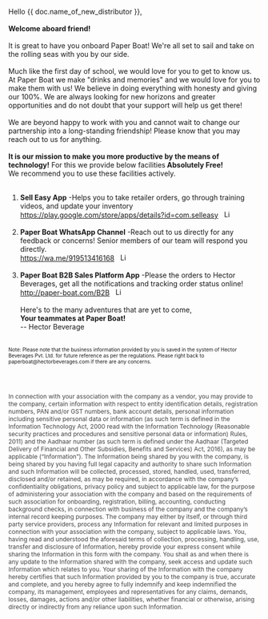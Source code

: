 Hello {{  doc.name_of_new_distributor  }}, <br><br>
<b>Welcome aboard friend!</b>
<br><br>
It is great to have you onboard Paper Boat! We're all set to sail and take on the rolling seas with you by our side.
<br><br>
Much like the first day of school, we would love for you to get to know us. At Paper Boat we make "drinks and memories" and we would love for you to make them with us! We believe in doing everything with honesty and giving our 100%. We are always looking for new horizons and greater opportunities and do not doubt that your support will help us get there! 
<br><br>
We are beyond happy to work with you and cannot wait to change our partnership into a long-standing friendship! Please know that you may reach out to us for anything.
<br><br>
<b>It is our mission to make you more productive by the means of technology!</b> For this we
provide below facilities<b> Absolutely Free!</b><br>
We recommend you to use these facilities actively.<br><br>
1. <b>Sell Easy App</b> -Helps you to take retailer orders, go through training videos, and update
your inventory<br>
<a href ="https://play.google.com/store/apps/details?id=com.selleasy">https://play.google.com/store/apps/details?id=com.selleasy</a> &nbsp; <a href="https://play.google.com/store/apps/details?id=com.selleasy">
         <img alt="Link" src="https://helios-i.mashable.com/imagery/articles/04EZglaVzAW19V6FIiDD3TA/images-1.fit_lim.size_376x.png"
         width="15" height="15">
      </a><br><br>
2. <b>Paper Boat WhatsApp Channel</b> -Reach out to us directly for any feedback or concerns!
Senior members of our team will respond you directly.<br>
<a href ="https://wa.me/919513416168">https://wa.me/919513416168</a> &nbsp; <a href="https://wa.me/919513416168">
         <img alt="Link" src="https://upload.wikimedia.org/wikipedia/commons/thumb/6/6b/WhatsApp.svg/479px-WhatsApp.svg.png"
         width="15" height="15">
      </a>
<br><br>
3. <b>Paper Boat B2B Sales Platform App</b> -Please the orders to Hector Beverages, get all the
notifications and tracking order status online!<br>
<a href ="http://paper-boat.com/B2B">http://paper-boat.com/B2B</a> &nbsp; <a href="http://paper-boat.com/B2B">
         <img alt="Link" src="https://helios-i.mashable.com/imagery/articles/04EZglaVzAW19V6FIiDD3TA/images-1.fit_lim.size_376x.png"
         width="15" height="15">
      </a>
<br><br>
Here's to the many adventures that are yet to come,<br>
<b>Your teammates at Paper Boat!</b> <br>
-- Hector Beverage<br><br>
<p style = "font-size:10px">Note: Please note that the business information provided by you is saved in the system of Hector Beverages Pvt. Ltd. for
future reference as per the regulations. Please right back to paperboat@hectorbeverages.com if there are any concerns.</p>
<br><br>
<p style="color:#424242;font-size:12px">In connection with your association with the company as a vendor, you may provide to the company, certain information with respect to entity identification details, registration numbers, PAN and/or GST numbers, bank account details, personal information including sensitive personal data or information (as such term is defined in the Information Technology Act, 2000 read with the Information Technology (Reasonable security practices and procedures and sensitive personal data or information) Rules, 2011) and the Aadhaar number (as such term is defined under the Aadhaar (Targeted Delivery of Financial and Other Subsidies, Benefits and Services) Act, 2016), as may be applicable (“Information”). The Information being shared by you with the company, is being shared by you having full legal capacity and authority to share such Information and such Information will be collected, processed, stored, handled, used, transferred, disclosed and/or retained, as may be required, in accordance with the company’s confidentiality obligations, privacy policy and subject to applicable law, for the purpose of administering your association with the company and based on the requirements of such association for onboarding, registration, billing, accounting, conducting background checks, in connection with business of the company and the company’s internal record keeping purposes. The company may either by itself, or through third party service providers, process any Information for relevant and limited purposes in connection with your association with the company, subject to applicable laws. You, having read and understood the aforesaid terms of collection, processing, handling, use, transfer and disclosure of Information, hereby provide your express consent while sharing the Information in this form with the company. You shall as and when there is any update to the Information shared with the company, seek access and update such Information which relates to you. Your sharing of the Information with the company hereby certifies that such Information provided by you to the company is true, accurate and complete, and you hereby agree to fully indemnify and keep indemnified the company, its management, employees and representatives for any claims, demands, losses, damages, actions and/or other liabilities, whether financial or otherwise, arising directly or indirectly from any reliance upon such Information.
</p>